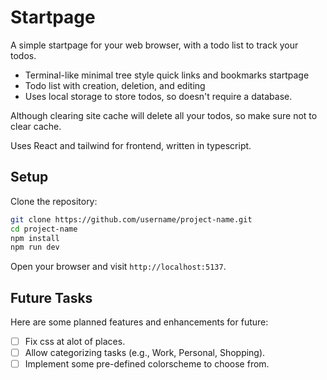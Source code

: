 # Startpage

A simple startpage for your web browser, with a todo list to track your todos.

- Terminal-like minimal tree style quick links and bookmarks startpage
- Todo list with creation, deletion, and editing
- Uses local storage to store todos, so doesn't require a database.

Although clearing site cache will delete all your todos, so make sure not to clear cache.

Uses React and tailwind for frontend, written in typescript.

## Setup

Clone the repository:
```bash
git clone https://github.com/username/project-name.git
cd project-name
npm install
npm run dev
```

Open your browser and visit `http://localhost:5137`.

## Future Tasks

Here are some planned features and enhancements for future:

- [ ] Fix css at alot of places.
- [ ] Allow categorizing tasks (e.g., Work, Personal, Shopping).
- [ ] Implement some pre-defined colorscheme to choose from.

